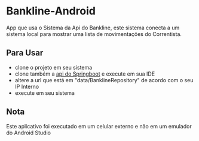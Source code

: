 # Bankline-Android
 App que usa o Sistema da Api do Bankline, este sistema conecta a um sistema local para mostrar uma lista de movimentações do Correntista.

## Para Usar
* clone o projeto em seu sistema
* clone também a [api do Springboot](https://github.com/andersonrubiojuca/bankline-api) e execute em sua IDE
* altere a url que está em "data/BanklineRepository" de acordo com o seu IP Interno
* execute em seu sistema

## Nota
Este aplicativo foi executado em um celular externo e não em um emulador do Android Studio